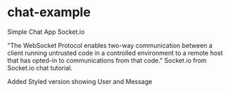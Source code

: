 # chat-example
Simple Chat App Socket.io

"The WebSocket Protocol enables two-way communication between a client running untrusted code in a controlled environment to a remote host that has opted-in to communications from that code." Socket.io from Socket.io chat tutorial.

Added Styled version showing User and Message
